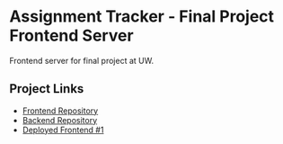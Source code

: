 # Assignment Tracker - Final Project Frontend Server

Frontend server for final project at UW.


## Project Links

* [Frontend Repository](https://github.com/scl9087/final-project-frontend)
* [Backend Repository](https://github.com/scl9087/final-project-backend)
* [Deployed Frontend #1](https://final-project-frontend.sarahlosenblair.now.sh/login)